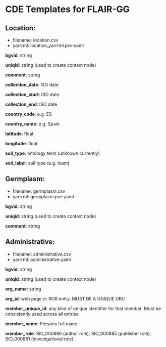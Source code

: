 # CDE Templates for FLAIR-GG

## Location:

- filename:  location.csv
- yarrrml:  location_yarrrml.pre-yaml

**bgvid**: string

**uniqid**: string (used to create context node)

**comment**: string

**collection_date**: ISO date

**collection_start**: ISO date

**collection_end**: ISO date

**country_code**: e.g. ES

**country_name**:  e.g. Spain

**latitude**:  float

**longitude**:  float

**soil_type**:  ontology term (unknown currently)

**soil_label**:  soil type (e.g. loam)



## Germplasm:

- filename:  germplasm.csv
- yarrrml:  germplasm.pre-yaml

**bgvid**: string

**uniqid**: string (used to create context node)

**comment**: string


## Administrative:

- filename:  administrative.csv
- yarrrml:  administrative.yaml

**bgvid**: string

**uniqid**: string (used to create context node)

**org_name**: string

**org_id**:  web page or ROR entry.  MUST BE A UNIQUE URL!

**member_unique_id**:  any kind of unique identifier for that member.  Must be consistently used across all entries

**member_name**: Persons full name

**member_role**: SIO_000886 (author role); SIO_000885 (publisher role); SIO_000881 (investigational role)



